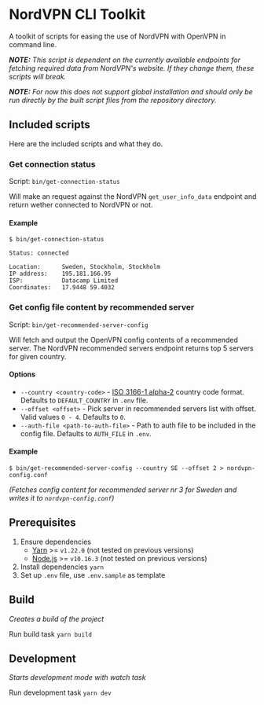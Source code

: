 # NordVPN CLI Toolkit

A toolkit of scripts for easing the use of NordVPN with OpenVPN in command line.

_**NOTE:** This script is dependent on the currently available endpoints for fetching required data from NordVPN's website. If they change them, these scripts will break._

_**NOTE:** For now this does not support global installation and should only be run directly by the built script files from the repository directory._

## Included scripts

Here are the included scripts and what they do.

### Get connection status

Script: `bin/get-connection-status`

Will make an request against the NordVPN `get_user_info_data` endpoint and return wether connected to NordVPN or not.

#### Example

```
$ bin/get-connection-status

Status: connected

Location:      Sweden, Stockholm, Stockholm
IP address:    195.181.166.95
ISP:           Datacamp Limited
Coordinates:   17.9448 59.4032
```

### Get config file content by recommended server

Script: `bin/get-recommended-server-config`

Will fetch and output the OpenVPN config contents of a recommended server. The NordVPN recommended servers endpoint returns top 5 servers for given country.

#### Options

- `--country <country-code>` - [ISO 3166-1 alpha-2](https://en.wikipedia.org/wiki/ISO_3166-1_alpha-2#Officially_assigned_code_elements) country code format. Defaults to `DEFAULT_COUNTRY` in `.env` file.
- `--offset <offset>` - Pick server in recommended servers list with offset. Valid values `0 - 4`. Defaults to `0`.
- `--auth-file <path-to-auth-file>` - Path to auth file to be included in the config file. Defaults to `AUTH_FILE` in `.env`.

#### Example

```
$ bin/get-recommended-server-config --country SE --offset 2 > nordvpn-config.conf
```

_(Fetches config content for recommended server nr 3 for Sweden and writes it to `nordvpn-config.conf`)_

## Prerequisites

1. Ensure dependencies
   - [Yarn](https://yarnpkg.com/) >= `v1.22.0` (not tested on previous versions)
   - [Node.js](https://nodejs.org/en/) >= `v10.16.3` (not tested on previous versions)
2. Install dependencies `yarn`
3. Set up `.env` file, use `.env.sample` as template

## Build

_Creates a build of the project_

Run build task `yarn build`

## Development

_Starts development mode with watch task_

Run development task `yarn dev`

